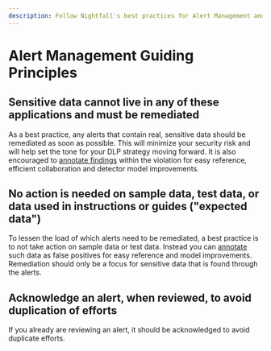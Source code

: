 ```yaml
---
description: Follow Nightfall's best practices for Alert Management and Remediation
---
```


# Alert Management Guiding Principles

## Sensitive **data cannot live in any of these applications and must be remediated**

As a best practice, any alerts that contain real, sensitive data should be remediated as soon as possible. This will minimize your security risk and will help set the tone for your DLP strategy moving forward. It is also encouraged to [annotate findings](https://help.nightfall.ai/nightfall-ai/dashboards_violations/nightfall-violations#annotating-findings) within the violation for easy reference, efficient collaboration and detector model improvements.

## **No action is needed on sample data, test data, or data used in instructions or guides ("expected data")**

To lessen the load of which alerts need to be remediated, a best practice is to not take action on sample data or test data. Instead you can [annotate](https://help.nightfall.ai/nightfall-ai/dashboards_violations/nightfall-violations#annotating-findings) such data as false positives for easy reference and model improvements.  Remediation should only be a focus for sensitive data that is found through the alerts.&#x20;

## **Acknowledge an alert, when reviewed, to avoid duplication of efforts**

If you already are reviewing an alert, it should be acknowledged to avoid duplicate efforts.

